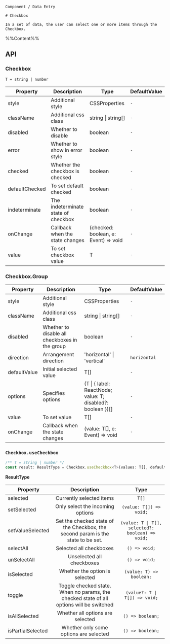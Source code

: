 `````
Component / Data Entry

# Checkbox

In a set of data, the user can select one or more items through the Checkbox.
`````

%%Content%%

## API

### Checkbox

`T = string | number`

|Property|Description|Type|DefaultValue|
|---|---|---|---|
|style|Additional style|CSSProperties |`-`|
|className|Additional css class|string \| string[] |`-`|
|disabled|Whether to disable|boolean |`-`|
|error|Whether to show in error style|boolean |`-`|
|checked|Whether the checkbox is checked|boolean |`-`|
|defaultChecked|To set default checked|boolean |`-`|
|indeterminate|The indeterminate state of checkbox|boolean |`-`|
|onChange|Callback when the state changes|(checked: boolean, e: Event) => void |`-`|
|value|To set checkbox value|T |`-`|

### Checkbox.Group

|Property|Description|Type|DefaultValue|
|---|---|---|---|
|style|Additional style|CSSProperties |`-`|
|className|Additional css class|string \| string[] |`-`|
|disabled|Whether to disable all checkboxes in the group|boolean |`-`|
|direction|Arrangement direction|'horizontal' \| 'vertical' |`horizontal`|
|defaultValue|Initial selected value|T[] |`-`|
|options|Specifies options|(T \| { label: ReactNode; value: T; disabled?: boolean })[] |`-`|
|value|To set value|T[] |`-`|
|onChange|Callback when the state changes|(value: T[], e: Event) => void |`-`|

### `Checkbox.useCheckbox`

```js
/** T = string | number */
const result: ResultType = Checkbox.useCheckbox<T>(values: T[], defaultSelected?: T[]);
```

**ResultType**

|Property|Description|Type|
|---|:---:|:---:|
| selected | Currently selected items | `T[]` |
| setSelected | Only select the incoming options | `(value: T[]) => void;` |
| setValueSelected | Set the checked state of the Checkbox, the second param is the state to be set. | `(value: T \| T[], selected?: boolean) => void;` |
| selectAll | Selected all checkboxes | `() => void;` |
| unSelectAll | Unselected all checkboxes | `() => void;` |
| isSelected | Whether the option is selected | `(value: T) => boolean;` |
| toggle | Toggle checked state. When no params, the checked state of all options will be switched | `(value?: T \| T[]) => void;` |
| isAllSelected | Whether all options are selected | `() => boolean;` |
| isPartialSelected | Whether only some options are selected | `() => boolean;` |

